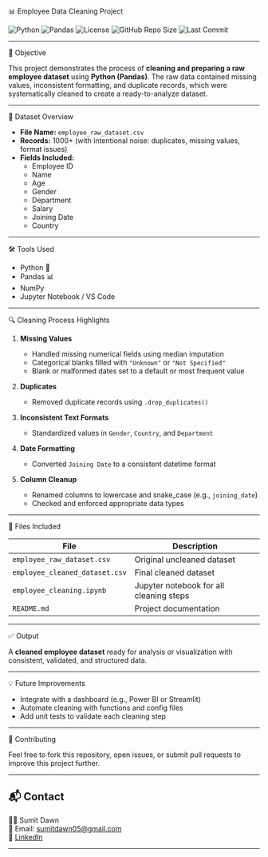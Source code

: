 📊 Employee Data Cleaning Project

![Python](https://img.shields.io/badge/Python-3.10-blue?logo=python&logoColor=white)
![Pandas](https://img.shields.io/badge/Pandas-DataCleaning-yellow?logo=pandas&logoColor=black)
![License](https://img.shields.io/badge/License-MIT-green)
![GitHub Repo Size](https://img.shields.io/github/repo-size/yourusername/employee-data-cleaning)
![Last Commit](https://img.shields.io/github/last-commit/yourusername/employee-data-cleaning)

---

🧹 Objective

This project demonstrates the process of **cleaning and preparing a raw employee dataset** using **Python (Pandas)**. The raw data contained missing values, inconsistent formatting, and duplicate records, which were systematically cleaned to create a ready-to-analyze dataset.

---

📁 Dataset Overview

- **File Name:** `employee_raw_dataset.csv`
- **Records:** 1000+ (with intentional noise: duplicates, missing values, format issues)
- **Fields Included:**
  - Employee ID
  - Name
  - Age
  - Gender
  - Department
  - Salary
  - Joining Date
  - Country

---

🛠️ Tools Used

- Python 🐍
- Pandas 📊
- NumPy
- Jupyter Notebook / VS Code

---

🔍 Cleaning Process Highlights

1. **Missing Values**
   - Handled missing numerical fields using median imputation
   - Categorical blanks filled with `"Unknown"` or `"Not Specified"`
   - Blank or malformed dates set to a default or most frequent value

2. **Duplicates**
   - Removed duplicate records using `.drop_duplicates()`

3. **Inconsistent Text Formats**
   - Standardized values in `Gender`, `Country`, and `Department`

4. **Date Formatting**
   - Converted `Joining Date` to a consistent datetime format

5. **Column Cleanup**
   - Renamed columns to lowercase and snake_case (e.g., `joining_date`)
   - Checked and enforced appropriate data types

---

📁 Files Included

| File                          | Description                              |
|-------------------------------|------------------------------------------|
| `employee_raw_dataset.csv`    | Original uncleaned dataset               |
| `employee_cleaned_dataset.csv`| Final cleaned dataset                    |
| `employee_cleaning.ipynb`     | Jupyter notebook for all cleaning steps |
| `README.md`                   | Project documentation                    |

---

✅ Output

A **cleaned employee dataset** ready for analysis or visualization with consistent, validated, and structured data.

---

💡 Future Improvements

- Integrate with a dashboard (e.g., Power BI or Streamlit)
- Automate cleaning with functions and config files
- Add unit tests to validate each cleaning step

---

🤝 Contributing

Feel free to fork this repository, open issues, or submit pull requests to improve this project further.

---

## 📬 Contact

👩‍💻 Sumit Dawn  
📧 Email: sumitdawn05@gmail.com  
🔗 [LinkedIn](https://www.linkedin.com/in/sumit-dawn-35909025a/)

---

